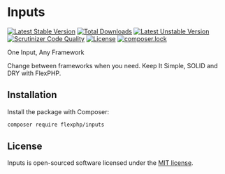 # Inputs

[![Latest Stable Version](https://poser.pugx.org/flexphp/inputs/v/stable)](https://packagist.org/packages/flexphp/inputs)
[![Total Downloads](https://poser.pugx.org/flexphp/inputs/downloads)](https://packagist.org/packages/flexphp/inputs)
[![Latest Unstable Version](https://poser.pugx.org/flexphp/inputs/v/unstable)](https://packagist.org/packages/flexphp/inputs)
[![Scrutinizer Code Quality](https://scrutinizer-ci.com/g/flexphp/inputs/badges/quality-score.png)](https://scrutinizer-ci.com/g/flexphp/inputs)
[![License](https://poser.pugx.org/flexphp/inputs/license)](https://packagist.org/packages/flexphp/inputs)
[![composer.lock](https://poser.pugx.org/flexphp/inputs/composerlock)](https://packagist.org/packages/flexphp/inputs)

One Input, Any Framework

Change between frameworks when you need. Keep It Simple, SOLID and DRY with FlexPHP.

## Installation

Install the package with Composer:

```bash
composer require flexphp/inputs
```

## License

Inputs is open-sourced software licensed under the [MIT license](https://opensource.org/licenses/MIT).
